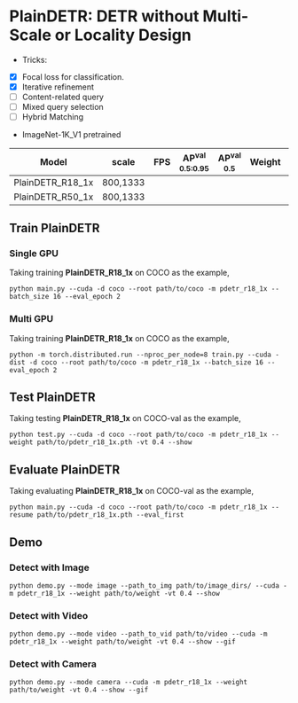 # PlainDETR: DETR without Multi-Scale or Locality Design

- Tricks:

- [x] Focal loss for classification.
- [x] Iterative refinement
- [ ] Content-related query
- [ ] Mixed query selection
- [ ] Hybrid Matching

- ImageNet-1K_V1 pretrained

| Model             |  scale     |  FPS  | AP<sup>val<br>0.5:0.95 | AP<sup>val<br>0.5 | Weight | Logs  |
| ----------------- | ---------- | ----- | ---------------------- |  ---------------  | ------ | ----- |
| PlainDETR_R18_1x  |  800,1333  |       |                        |                   |  |  |
| PlainDETR_R50_1x  |  800,1333  |       |                        |                   |  |  |


## Train PlainDETR
### Single GPU
Taking training **PlainDETR_R18_1x** on COCO as the example,
```Shell
python main.py --cuda -d coco --root path/to/coco -m pdetr_r18_1x --batch_size 16 --eval_epoch 2
```

### Multi GPU
Taking training **PlainDETR_R18_1x** on COCO as the example,
```Shell
python -m torch.distributed.run --nproc_per_node=8 train.py --cuda -dist -d coco --root path/to/coco -m pdetr_r18_1x --batch_size 16 --eval_epoch 2 
```

## Test PlainDETR
Taking testing **PlainDETR_R18_1x** on COCO-val as the example,
```Shell
python test.py --cuda -d coco --root path/to/coco -m pdetr_r18_1x --weight path/to/pdetr_r18_1x.pth -vt 0.4 --show 
```

## Evaluate PlainDETR
Taking evaluating **PlainDETR_R18_1x** on COCO-val as the example,
```Shell
python main.py --cuda -d coco --root path/to/coco -m pdetr_r18_1x --resume path/to/pdetr_r18_1x.pth --eval_first
```

## Demo
### Detect with Image
```Shell
python demo.py --mode image --path_to_img path/to/image_dirs/ --cuda -m pdetr_r18_1x --weight path/to/weight -vt 0.4 --show
```

### Detect with Video
```Shell
python demo.py --mode video --path_to_vid path/to/video --cuda -m pdetr_r18_1x --weight path/to/weight -vt 0.4 --show --gif
```

### Detect with Camera
```Shell
python demo.py --mode camera --cuda -m pdetr_r18_1x --weight path/to/weight -vt 0.4 --show --gif
```